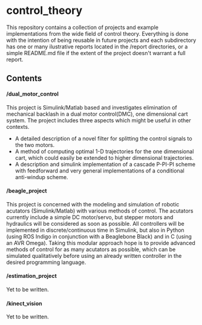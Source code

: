 # control_theory
This repository contains a collection of projects and example implementations from
the wide field of control theory. Everything is done with the intention of being
reusable in future projects and each subdirectory has one or many ilustrative
reports located in the /report directories, or a simple README.md file if the
extent of the project doesn't warrant a full report.

## Contents
#### /dual_motor_control
This project is Simulink/Matlab based and investigates elimination of mechanical
backlash in a dual motor control(DMC), one dimensional cart system. The project
includes three aspects which might be useful in other contexts.
* A detailed description of a novel filter for splitting the control signals to
  the two motors.
* A method of computing optimal 1-D trajectories for the one dimensional cart,
  which could easily be extended to higher dimensional trajectories.
* A description and simulink implementation of a cascade P-PI-PI scheme with
  feedforward and very general implementations of a conditional anti-windup
  scheme.

#### /beagle_project
This project is concerned with the modeling and simulation of robotic acutators
(Simulink/Matlab) with various methods of control. The acutators currently
include a simple DC motor/servo, but stepper motors and hydraulics will be
considered as soon as possible. All controllers will be implemented in
discrete/continuous time in Simulink, but also in Python (using ROS Indigo
in conjunction with a Beaglebone Black) and in C (using an AVR Omega). Taking
this modular approach hope is to provide advanced methods of control for as many
acutators as possible, which can be simulated qualitatively before using an already
written controller in the desired programming language.

#### /estimation_project
Yet to be written.

#### /kinect_vision
Yet to be written.
